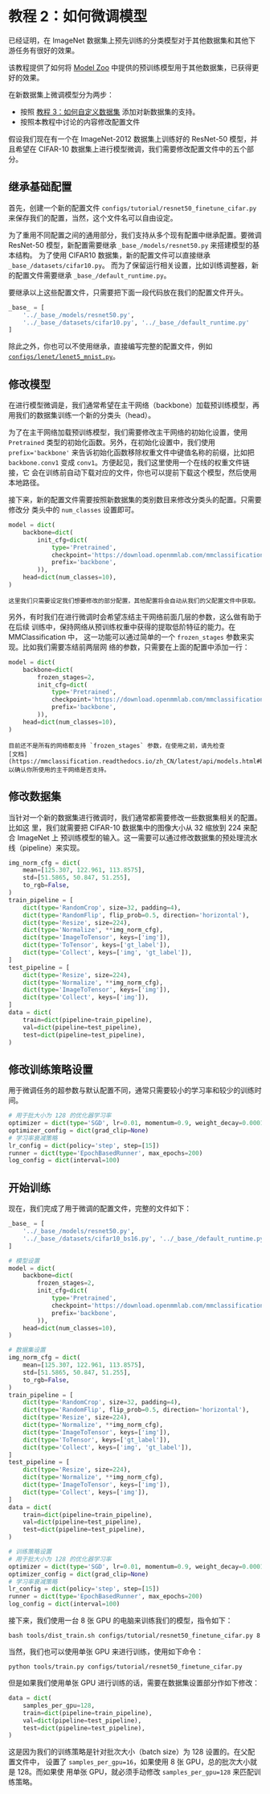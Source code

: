 # 教程 2：如何微调模型

已经证明，在 ImageNet 数据集上预先训练的分类模型对于其他数据集和其他下游任务有很好的效果。

该教程提供了如何将 [Model Zoo](https://github.com/open-mmlab/mmclassification/blob/master/docs/model_zoo.md) 中提供的预训练模型用于其他数据集，已获得更好的效果。

在新数据集上微调模型分为两步：

- 按照 [教程 3：如何自定义数据集](new_dataset.md) 添加对新数据集的支持。
- 按照本教程中讨论的内容修改配置文件

假设我们现在有一个在 ImageNet-2012 数据集上训练好的 ResNet-50 模型，并且希望在
CIFAR-10 数据集上进行模型微调，我们需要修改配置文件中的五个部分。

## 继承基础配置

首先，创建一个新的配置文件 `configs/tutorial/resnet50_finetune_cifar.py` 来保存我们的配置，当然，这个文件名可以自由设定。

为了重用不同配置之间的通用部分，我们支持从多个现有配置中继承配置。要微调
ResNet-50 模型，新配置需要继承 `_base_/models/resnet50.py` 来搭建模型的基本结构。
为了使用 CIFAR10 数据集，新的配置文件可以直接继承 `_base_/datasets/cifar10.py`。
而为了保留运行相关设置，比如训练调整器，新的配置文件需要继承
`_base_/default_runtime.py`。

要继承以上这些配置文件，只需要把下面一段代码放在我们的配置文件开头。

```python
_base_ = [
    '../_base_/models/resnet50.py',
    '../_base_/datasets/cifar10.py', '../_base_/default_runtime.py'
]
```

除此之外，你也可以不使用继承，直接编写完整的配置文件，例如
[`configs/lenet/lenet5_mnist.py`](https://github.com/open-mmlab/mmclassification/blob/master/configs/lenet/lenet5_mnist.py)。

## 修改模型

在进行模型微调是，我们通常希望在主干网络（backbone）加载预训练模型，再用我们的数据集训练一个新的分类头（head）。

为了在主干网络加载预训练模型，我们需要修改主干网络的初始化设置，使用
`Pretrained` 类型的初始化函数。另外，在初始化设置中，我们使用
`prefix='backbone'` 来告诉初始化函数移除权重文件中键值名称的前缀，比如把
`backbone.conv1` 变成 `conv1`。方便起见，我们这里使用一个在线的权重文件链接，它
会在训练前自动下载对应的文件，你也可以提前下载这个模型，然后使用本地路径。

接下来，新的配置文件需要按照新数据集的类别数目来修改分类头的配置。只需要修改分
类头中的 `num_classes` 设置即可。

```python
model = dict(
    backbone=dict(
        init_cfg=dict(
            type='Pretrained',
            checkpoint='https://download.openmmlab.com/mmclassification/v0/resnet/resnet50_8xb32_in1k_20210831-ea4938fc.pth',
            prefix='backbone',
        )),
    head=dict(num_classes=10),
)
```

```{tip}
这里我们只需要设定我们想要修改的部分配置，其他配置将会自动从我们的父配置文件中获取。
```

另外，有时我们在进行微调时会希望冻结主干网络前面几层的参数，这么做有助于在后续
训练中，保持网络从预训练权重中获得的提取低阶特征的能力。在 MMClassification 中，
这一功能可以通过简单的一个 `frozen_stages` 参数来实现。比如我们需要冻结前两层网
络的参数，只需要在上面的配置中添加一行：

```python
model = dict(
    backbone=dict(
        frozen_stages=2,
        init_cfg=dict(
            type='Pretrained',
            checkpoint='https://download.openmmlab.com/mmclassification/v0/resnet/resnet50_8xb32_in1k_20210831-ea4938fc.pth',
            prefix='backbone',
        )),
    head=dict(num_classes=10),
)
```

```{note}
目前还不是所有的网络都支持 `frozen_stages` 参数，在使用之前，请先检查
[文档](https://mmclassification.readthedocs.io/zh_CN/latest/api/models.html#backbones)
以确认你所使用的主干网络是否支持。
```

## 修改数据集

当针对一个新的数据集进行微调时，我们通常都需要修改一些数据集相关的配置。比如这
里，我们就需要把 CIFAR-10 数据集中的图像大小从 32 缩放到 224 来配合 ImageNet 上
预训练模型的输入。这一需要可以通过修改数据集的预处理流水线（pipeline）来实现。

```python
img_norm_cfg = dict(
    mean=[125.307, 122.961, 113.8575],
    std=[51.5865, 50.847, 51.255],
    to_rgb=False,
)
train_pipeline = [
    dict(type='RandomCrop', size=32, padding=4),
    dict(type='RandomFlip', flip_prob=0.5, direction='horizontal'),
    dict(type='Resize', size=224),
    dict(type='Normalize', **img_norm_cfg),
    dict(type='ImageToTensor', keys=['img']),
    dict(type='ToTensor', keys=['gt_label']),
    dict(type='Collect', keys=['img', 'gt_label']),
]
test_pipeline = [
    dict(type='Resize', size=224),
    dict(type='Normalize', **img_norm_cfg),
    dict(type='ImageToTensor', keys=['img']),
    dict(type='Collect', keys=['img']),
]
data = dict(
    train=dict(pipeline=train_pipeline),
    val=dict(pipeline=test_pipeline),
    test=dict(pipeline=test_pipeline),
)
```

## 修改训练策略设置

用于微调任务的超参数与默认配置不同，通常只需要较小的学习率和较少的训练时间。

```python
# 用于批大小为 128 的优化器学习率
optimizer = dict(type='SGD', lr=0.01, momentum=0.9, weight_decay=0.0001)
optimizer_config = dict(grad_clip=None)
# 学习率衰减策略
lr_config = dict(policy='step', step=[15])
runner = dict(type='EpochBasedRunner', max_epochs=200)
log_config = dict(interval=100)
```

## 开始训练

现在，我们完成了用于微调的配置文件，完整的文件如下：

```python
_base_ = [
    '../_base_/models/resnet50.py',
    '../_base_/datasets/cifar10_bs16.py', '../_base_/default_runtime.py'
]

# 模型设置
model = dict(
    backbone=dict(
        frozen_stages=2,
        init_cfg=dict(
            type='Pretrained',
            checkpoint='https://download.openmmlab.com/mmclassification/v0/resnet/resnet50_8xb32_in1k_20210831-ea4938fc.pth',
            prefix='backbone',
        )),
    head=dict(num_classes=10),
)

# 数据集设置
img_norm_cfg = dict(
    mean=[125.307, 122.961, 113.8575],
    std=[51.5865, 50.847, 51.255],
    to_rgb=False,
)
train_pipeline = [
    dict(type='RandomCrop', size=32, padding=4),
    dict(type='RandomFlip', flip_prob=0.5, direction='horizontal'),
    dict(type='Resize', size=224),
    dict(type='Normalize', **img_norm_cfg),
    dict(type='ImageToTensor', keys=['img']),
    dict(type='ToTensor', keys=['gt_label']),
    dict(type='Collect', keys=['img', 'gt_label']),
]
test_pipeline = [
    dict(type='Resize', size=224),
    dict(type='Normalize', **img_norm_cfg),
    dict(type='ImageToTensor', keys=['img']),
    dict(type='Collect', keys=['img']),
]
data = dict(
    train=dict(pipeline=train_pipeline),
    val=dict(pipeline=test_pipeline),
    test=dict(pipeline=test_pipeline),
)

# 训练策略设置
# 用于批大小为 128 的优化器学习率
optimizer = dict(type='SGD', lr=0.01, momentum=0.9, weight_decay=0.0001)
optimizer_config = dict(grad_clip=None)
# 学习率衰减策略
lr_config = dict(policy='step', step=[15])
runner = dict(type='EpochBasedRunner', max_epochs=200)
log_config = dict(interval=100)
```

接下来，我们使用一台 8 张 GPU 的电脑来训练我们的模型，指令如下：

```shell
bash tools/dist_train.sh configs/tutorial/resnet50_finetune_cifar.py 8
```

当然，我们也可以使用单张 GPU 来进行训练，使用如下命令：

```shell
python tools/train.py configs/tutorial/resnet50_finetune_cifar.py
```

但是如果我们使用单张 GPU 进行训练的话，需要在数据集设置部分作如下修改：

```python
data = dict(
    samples_per_gpu=128,
    train=dict(pipeline=train_pipeline),
    val=dict(pipeline=test_pipeline),
    test=dict(pipeline=test_pipeline),
)
```

这是因为我们的训练策略是针对批次大小（batch size）为 128 设置的。在父配置文件中，
设置了 `samples_per_gpu=16`，如果使用 8 张 GPU，总的批次大小就是 128。而如果使
用单张 GPU，就必须手动修改 `samples_per_gpu=128` 来匹配训练策略。
